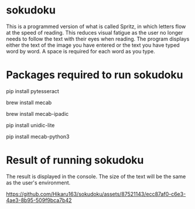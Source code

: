 # sokudoku
This is a programmed version of what is called Spritz, in which letters flow at the speed of reading.
This reduces visual fatigue as the user no longer needs to follow the text with their eyes when reading.
The program displays either the text of the image you have entered or the text you have typed word by word.
A space is required for each word as you type.

# Packages required to run sokudoku
pip install pytesseract

brew install mecab

brew install mecab-ipadic

pip install unidic-lite  

pip install mecab-python3

# Result of running sokudoku
The result is displayed in the console.
The size of the text will be the same as the user's environment.

https://github.com/Hikaru163/sokudoku/assets/87521143/ecc87af0-c6e3-4ae3-8b95-509f9bca7b42